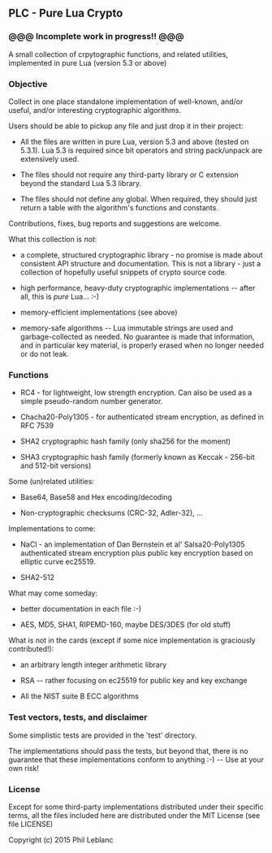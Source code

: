 ## PLC - Pure Lua Crypto

### @@@  Incomplete work in progress!!  @@@

A small collection of crpytographic functions, and related utilities, implemented  in pure Lua  (version 5.3 or above)

### Objective

Collect in one place standalone implementation of well-known, and/or useful,  and/or interesting cryptographic algorithms.

Users should be able to pickup any file and just drop it in their project:

* All the files are written in pure Lua, version 5.3 and above (tested on 5.3.1). Lua 5.3 is required since bit operators and string pack/unpack are extensively used.

* The files should not require any third-party library or C extension beyond the standard Lua 5.3 library. 

* The files should not define any global. When required, they should just return a table with the algorithm's functions and constants.

Contributions, fixes, bug reports and suggestions are welcome.

What this collection is *not*:

* a complete, structured cryptographic library - no promise is made about consistent API structure and documentation. This is not a library - just a collection of hopefully useful snippets of crypto source code. 

* high performance, heavy-duty cryptographic implementations -- after all, this is *pure* Lua...  :-)

*  memory-efficient implementations (see above)

*  memory-safe algorithms  -- Lua immutable strings are used and garbage-collected as needed. No guarantee is made that information, and in particular key material, is properly erased when no longer needed or do not leak.


### Functions

* RC4 - for lightweight, low strength encryption. Can also be used as a simple pseudo-random number generator.

* Chacha20-Poly1305 - for authenticated stream encryption, as defined in RFC 7539

* SHA2 cryptographic hash family (only sha256 for the moment)

* SHA3 cryptographic hash family (formerly known as Keccak - 256-bit and 512-bit versions)

Some (un)related utilities: 

* Base64, Base58  and Hex encoding/decoding

* Non-cryptographic checksums (CRC-32, Adler-32), ...

Implementations to come:

* NaCl - an implementation of Dan Bernstein et al' Salsa20-Poly1305 authenticated stream encryption plus public key encryption based on elliptic curve ec25519. 

* SHA2-512

What may come someday:

* better documentation in each file :-)

* AES, MD5, SHA1, RIPEMD-160, maybe DES/3DES (for old stuff)

What is not in the cards (except if some nice implementation is graciously contributed!):

* an arbitrary length integer arithmetic library

* RSA  -- rather focusing on ec25519 for public key and key exchange

* All the NIST suite B ECC algorithms



### Test vectors, tests, and disclaimer

Some simplistic tests are provided in the 'test' directory. 

The implementations should pass the tests, but beyond that, there is no guarantee that these implementations conform to anything  :-)  -- Use at your own risk!


### License

Except for some third-party implementations distributed under their specific terms, all the files included here are distributed under the MIT License (see file LICENSE)

Copyright (c) 2015  Phil Leblanc 


